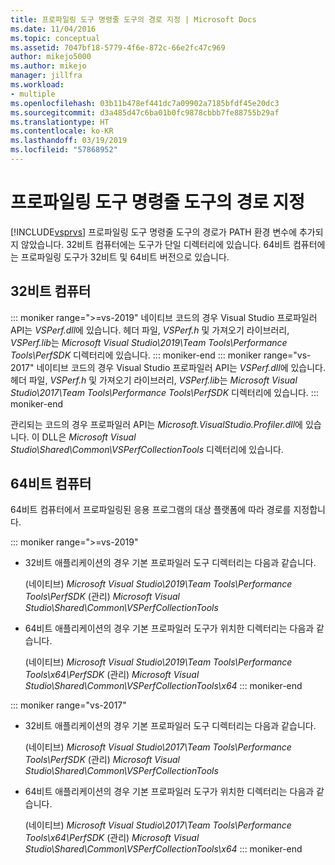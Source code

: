 ```yaml
---
title: 프로파일링 도구 명령줄 도구의 경로 지정 | Microsoft Docs
ms.date: 11/04/2016
ms.topic: conceptual
ms.assetid: 7047bf18-5779-4f6e-872c-66e2fc47c969
author: mikejo5000
ms.author: mikejo
manager: jillfra
ms.workload:
- multiple
ms.openlocfilehash: 03b11b478ef441dc7a09902a7185bfdf45e20dc3
ms.sourcegitcommit: d3a485d47c6ba01b0fc9878cbbb7fe88755b29af
ms.translationtype: HT
ms.contentlocale: ko-KR
ms.lasthandoff: 03/19/2019
ms.locfileid: "57868952"
---
```

# <a name="specify-the-path-to-profiling-tools-command-line-tools"></a>프로파일링 도구 명령줄 도구의 경로 지정

[!INCLUDE[vsprvs](../code-quality/includes/vsprvs_md.md)] 프로파일링 도구 명령줄 도구의 경로가 PATH 환경 변수에 추가되지 않았습니다. 32비트 컴퓨터에는 도구가 단일 디렉터리에 있습니다. 64비트 컴퓨터에는 프로파일링 도구가 32비트 및 64비트 버전으로 있습니다.

## <a name="32-bit-computers"></a>32비트 컴퓨터
::: moniker range=">=vs-2019"
 네이티브 코드의 경우 Visual Studio 프로파일러 API는 *VSPerf.dll*에 있습니다. 헤더 파일, *VSPerf.h* 및 가져오기 라이브러리, *VSPerf.lib*는 *Microsoft Visual Studio\2019\Team Tools\Performance Tools\PerfSDK* 디렉터리에 있습니다.
::: moniker-end
::: moniker range="vs-2017"
 네이티브 코드의 경우 Visual Studio 프로파일러 API는 *VSPerf.dll*에 있습니다. 헤더 파일, *VSPerf.h* 및 가져오기 라이브러리, *VSPerf.lib*는 *Microsoft Visual Studio\2017\Team Tools\Performance Tools\PerfSDK* 디렉터리에 있습니다.
::: moniker-end

 관리되는 코드의 경우 프로파일러 API는 *Microsoft.VisualStudio.Profiler.dll*에 있습니다. 이 DLL은 *Microsoft Visual Studio\Shared\Common\VSPerfCollectionTools* 디렉터리에 있습니다.

## <a name="64-bit-computers"></a>64비트 컴퓨터

64비트 컴퓨터에서 프로파일링된 응용 프로그램의 대상 플랫폼에 따라 경로를 지정합니다.

::: moniker range=">=vs-2019"
-   32비트 애플리케이션의 경우 기본 프로파일러 도구 디렉터리는 다음과 같습니다.

     (네이티브) *Microsoft Visual Studio\2019\Team Tools\Performance Tools\PerfSDK* (관리) *Microsoft Visual Studio\Shared\Common\VSPerfCollectionTools*

-   64비트 애플리케이션의 경우 기본 프로파일러 도구가 위치한 디렉터리는 다음과 같습니다.

     (네이티브) *Microsoft Visual Studio\2019\Team Tools\Performance Tools\x64\PerfSDK* (관리) *Microsoft Visual Studio\Shared\Common\VSPerfCollectionTools\x64*
::: moniker-end

::: moniker range="vs-2017"
-   32비트 애플리케이션의 경우 기본 프로파일러 도구 디렉터리는 다음과 같습니다.

     (네이티브) *Microsoft Visual Studio\2017\Team Tools\Performance Tools\PerfSDK* (관리) *Microsoft Visual Studio\Shared\Common\VSPerfCollectionTools*

-   64비트 애플리케이션의 경우 기본 프로파일러 도구가 위치한 디렉터리는 다음과 같습니다.

     (네이티브) *Microsoft Visual Studio\2017\Team Tools\Performance Tools\x64\PerfSDK* (관리) *Microsoft Visual Studio\Shared\Common\VSPerfCollectionTools\x64*
::: moniker-end